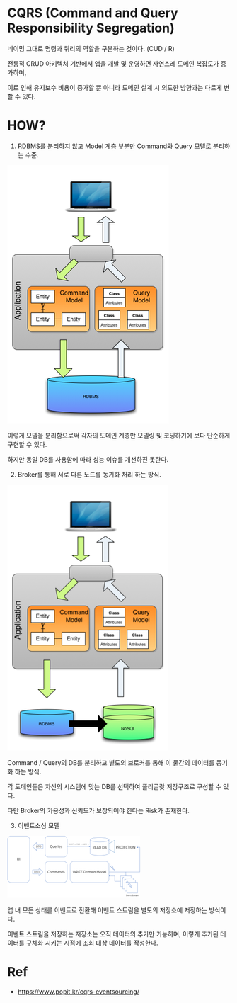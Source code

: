 # CQRS (Command and Query Responsibility Segregation)
네이밍 그대로 명령과 쿼리의 역할을 구분하는 것이다. (CUD / R)

전통적 CRUD 아키텍처 기반에서 앱을 개발 및 운영하면 자연스레 도메인 복잡도가 증가하며,

이로 인해 유지보수 비용이 증가할 뿐 아니라 도메인 설계 시 의도한 방향과는 다르게 변할 수 있다.

# HOW?


1. RDBMS를 분리하지 않고 Model 계층 부분만 Command와 Query 모델로 분리하는 수준.

![img.png](static/img.png)

이렇게 모델을 분리함으로써 각자의 도메인 계층만 모델링 및 코딩하기에 보다 단순하게 구현할 수 있다.

하지만 동일 DB를 사용함에 따라 성능 이슈를 개선하진 못한다.

2. Broker를 통해 서로 다른 노드를 동기화 처리 하는 방식.

![img_1.png](static/img_1.png)

Command / Query의 DB를 분리하고 별도의 브로커를 통해 이 둘간의 데이터를 동기화 하는 방식.

각 도메인들은 자신의 시스템에 맞는 DB를 선택하여 폴리글랏 저장구조로 구성할 수 있다.

다만 Broker의 가용성과 신뢰도가 보장되어야 한다는 Risk가 존재한다.

3. 이벤트소싱 모델

![img_2.png](static/img_2.png)

앱 내 모든 상태를 이벤트로 전환해 이벤트 스트림을 별도의 저장소에 저장하는 방식이다.

이벤트 스트림을 저장하는 저장소는 오직 데이터의 추가만 가능하며, 이렇게 추가된 데이터를 구체화 시키는 시점에 조회 대상 데이터를 작성한다.



# Ref
- https://www.popit.kr/cqrs-eventsourcing/